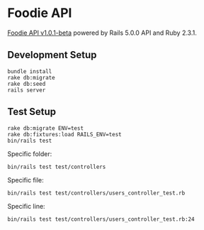 # Foodie API
[Foodie API v1.0.1-beta](https://github.com/rickyhurtado/foodie-api/tree/v1.0.1-beta) powered by Rails 5.0.0 API and Ruby 2.3.1.

## Development Setup
```
bundle install
rake db:migrate
rake db:seed
rails server
```

## Test Setup
```
rake db:migrate ENV=test
rake db:fixtures:load RAILS_ENV=test
bin/rails test
```
Specific folder:
```
bin/rails test test/controllers
```

Specific file:
```
bin/rails test test/controllers/users_controller_test.rb
```

Specific line:
```
bin/rails test test/controllers/users_controller_test.rb:24
```
